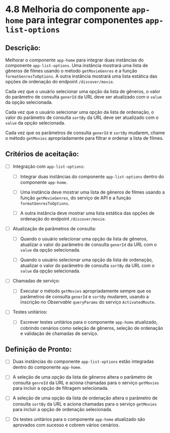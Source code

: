 # 4.8 Melhoria do componente `app-home` para integrar componentes `app-list-options`

## Descrição:

Melhorar o componente `app-home` para integrar duas instâncias do componente `app-list-options`. Uma instância mostrará uma lista de gêneros de filmes usando o método `getMovieGenres` e a função `formatGenresToOptions`. A outra instância mostrará uma lista estática das opções de ordenação do endpoint `/discover/movie`.

Cada vez que o usuário selecionar uma opção da lista de gêneros, o valor do parâmetro de consulta `generId` da URL deve ser atualizado com o `value` da opção selecionada.

Cada vez que o usuário selecionar uma opção da lista de ordenação, o valor do parâmetro de consulta `sortBy` da URL deve ser atualizado com o `value` da opção selecionada.

Cada vez que os parâmetros de consulta `generId` e `sortBy` mudarem, chame o método `getMovies` apropriadamente para filtrar e ordenar a lista de filmes.

## Critérios de aceitação:

- [ ] Integração com `app-list-options`:

     - [ ] Integrar duas instâncias do componente `app-list-options` dentro do componente `app-home`.

     - [ ] Uma instância deve mostrar uma lista de gêneros de filmes usando a função `getMovieGenres`, do serviço de API e a função `formatGenresToOptions`.

     - [ ] A outra instância deve mostrar uma lista estática das opções de ordenação do endpoint `/discover/movie`.

- [ ] Atualização de parâmetros de consulta:

     - [ ] Quando o usuário selecionar uma opção da lista de gêneros, atualizar o valor do parâmetro de consulta `generId` da URL com o `value` da opção selecionada.

     - [ ] Quando o usuário selecionar uma opção da lista de ordenação, atualizar o valor do parâmetro de consulta `sortBy` da URL com o `value` da opção selecionada.

- [ ] Chamadas de serviço:

     - [ ] Executar o método `getMovies` apropriadamente sempre que os parâmetros de consulta `generId` e `sortBy` mudarem, usando a inscrição no _Observable_ `queryParams` do serviço `ActivatedRoute`.

- [ ] Testes unitários:

     - [ ] Escrever testes unitários para o componente `app-home` atualizado, cobrindo cenários como seleção de gêneros, seleção de ordenação e validação de chamadas de serviço.

## Definição de Pronto:

- [ ] Duas instâncias do componente `app-list-options` estão integradas dentro do componente `app-home`.

- [ ] A seleção de uma opção da lista de gêneros altera o parâmetro de consulta `genreId` da URL e aciona chamadas para o serviço `getMovies` para incluir a opção de filtragem selecionada.

- [ ] A seleção de uma opção da lista de ordenação altera o parâmetro de consulta `sortBy` da URL e aciona chamadas para o serviço `getMovies` para incluir a opção de ordenação selecionada.

- [ ] Os testes unitários para o componente `app-home` atualizado são aprovados com sucesso e cobrem vários cenários.
